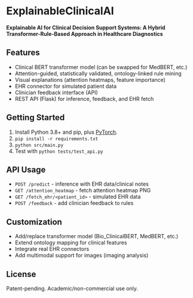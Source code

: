 # ExplainableClinicalAI

**Explainable AI for Clinical Decision Support Systems: A Hybrid Transformer-Rule-Based Approach in Healthcare Diagnostics**

## Features

- Clinical BERT transformer model (can be swapped for MedBERT, etc.)
- Attention-guided, statistically validated, ontology-linked rule mining
- Visual explanations (attention heatmaps, feature importance)
- EHR connector for simulated patient data
- Clinician feedback interface (API)
- REST API (Flask) for inference, feedback, and EHR fetch

## Getting Started

1. Install Python 3.8+ and pip, plus [PyTorch](https://pytorch.org/get-started/locally/).
2. `pip install -r requirements.txt`
3. `python src/main.py`
4. Test with `python tests/test_api.py`

## API Usage

- `POST /predict` - inference with EHR data/clinical notes
- `GET /attention_heatmap` - fetch attention heatmap PNG
- `GET /fetch_ehr/<patient_id>` - simulated EHR data
- `POST /feedback` - add clinician feedback to rules

## Customization

- Add/replace transformer model (Bio_ClinicalBERT, MedBERT, etc.)
- Extend ontology mapping for clinical features
- Integrate real EHR connectors
- Add multimodal support for images (imaging analysis)

## License

Patent-pending. Academic/non-commercial use only.

